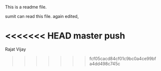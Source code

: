 This is a readme file.

sumit can read this file.
again edited,

<<<<<<< HEAD
master push
=======
Rajat Vijay
>>>>>>> fcf05cacd84cf01c9bc0a4ce99bfa4dd498c745c

